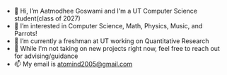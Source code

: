 - 👋 Hi, I’m Aatmodhee Goswami and I'm a UT Computer Science student(class of 2027)
- 👀 I’m interested in Computer Science, Math, Physics, Music, and Parrots!
- 🌱 I’m currently a freshman at UT working on Quantitative Research
- 💞️ While I'm not taking on new projects right now, feel free to reach out for advising/guidance
- 📫 My email is atomind2005@gmail.com
